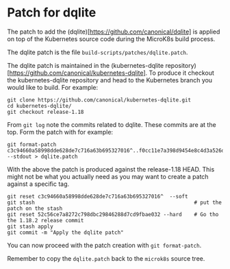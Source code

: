# Patch for dqlite

The patch to add the (dqlite)[https://github.com/canonical/dqlite]
is applied on top of the Kubernetes source code during the MicroK8s build process.

The dqlite patch is the file `build-scripts/patches/dqlite.patch`.

The dqlite patch is maintained in the (kubernetes-dqlite repository)[https://github.com/canonical/kubernetes-dqlite].
To produce it checkout the kubernetes-dqlite repository and head to the Kubernetes
branch you would like to build. For example:
```
git clone https://github.com/canonical/kubernetes-dqlite.git
cd kubernetes-dqlite/
git checkout release-1.18
```  
From `git log` note the commits related to dqlite. These commits are at the top.
Form the patch with for example:
```
git format-patch c3c94660a58998dde628de7c716a63b695327016^..f0cc11e7a398d9454e8c4d3a526d6372cf1a1889 --stdout > dqlite.patch
```

With the above the patch is produced against the release-1.18 HEAD.
This might not be what you actually need as you may want to create a patch against a
specific tag.
```
git reset c3c94660a58998dde628de7c716a63b695327016^  --soft 
git stash                                                    # put the patch on the stash
git reset 52c56ce7a8272c798dbc29846288d7cd9fbae032 --hard    # Go tho the 1.18.2 release commit
git stash apply
git commit -m "Apply the dqlite patch"
```

You can now proceed with the patch creation with `git format-patch`.

Remember to copy the `dqlite.patch` back to the `microk8s` source tree.
